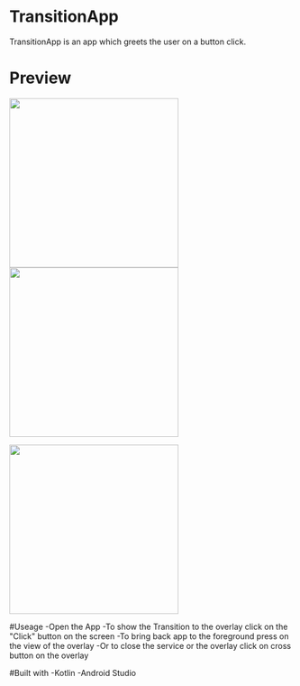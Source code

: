 # TransitionApp
TransitionApp is an app which greets the user on a button click.

# Preview
<img src="https://github.com/SnehaGhosh12/TransitionApp/assets/85940732/b40a36fe-735d-43dd-b43c-d5e49d86455c" width="300" /> 
<img src="https://github.com/SnehaGhosh12/TransitionApp/assets/85940732/d907ac78-f6e0-43da-b62c-20ce23d6439a" width="300" />
</p>
<p>
 <img src="https://github.com/SnehaGhosh12/TransitionApp/assets/85940732/f95485ae-435d-4d05-8d1e-0cdeac6a7aea" width="300" />
</p>

#Useage
-Open the App
-To show the Transition to the overlay click on the "Click" button on the screen
-To bring back app to the foreground press on the view of the overlay
-Or to close the service or the overlay click on cross button on the overlay

#Built with
-Kotlin
-Android Studio

